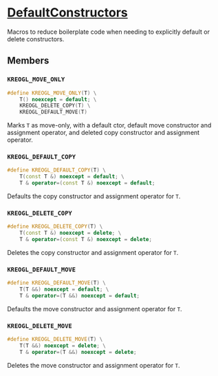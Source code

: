 # [DefaultConstructors](DefaultConstructors.hpp)

Macros to reduce boilerplate code when needing to explicitly default or delete constructors.

## Members

### `KREOGL_MOVE_ONLY`

```cpp
#define KREOGL_MOVE_ONLY(T) \
	T() noexcept = default; \
	KREOGL_DELETE_COPY(T) \
	KREOGL_DEFAULT_MOVE(T)
```

Marks `T` as move-only, with a default ctor, default move constructor and assignment operator, and deleted copy constructor and assignment operator.

### `KREOGL_DEFAULT_COPY`

```cpp
#define KREOGL_DEFAULT_COPY(T) \
	T(const T &) noexcept = default; \
	T & operator=(const T &) noexcept = default;
```

Defaults the copy constructor and assignment operator for `T`.

### `KREOGL_DELETE_COPY`

```cpp
#define KREOGL_DELETE_COPY(T) \
	T(const T &) noexcept = delete; \
	T & operator=(const T &) noexcept = delete;
```

Deletes the copy constructor and assignment operator for `T`.

### `KREOGL_DEFAULT_MOVE`

```cpp
#define KREOGL_DEFAULT_MOVE(T) \
	T(T &&) noexcept = default; \
	T & operator=(T &&) noexcept = default;
```

Defaults the move constructor and assignment operator for `T`.

### `KREOGL_DELETE_MOVE`

```cpp
#define KREOGL_DELETE_MOVE(T) \
	T(T &&) noexcept = delete; \
	T & operator=(T &&) noexcept = delete;
```

Deletes the move constructor and assignment operator for `T`.

